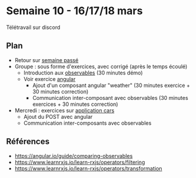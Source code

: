 # Semaine 10 - 16/17/18 mars

Télétravail sur discord

## Plan

- Retour sur [semaine passé](../semaine09/README.md)
- Groupe : sous forme d'exercices, avec corrigé (après le temps écoulé)
    - Introduction aux [observables](../../exercices/dubreuia-observables) (30 minutes démo)
    - Voir exercice [angular](../../exercices/dubreuia-angular/README.md)
        - Ajout d'un composant angular "weather" (30 minutes exercice + 30 minutes correction)
        - Communication inter-composant avec observables (30 minutes exercices + 30 minutes correction)
- Mercredi : exercices sur [application cars](https://github.com/simplonco/renault-digital-2020-projet)
    - Ajout du POST avec angular
    - Communication inter-composants avec observables

## Références

- https://angular.io/guide/comparing-observables
- https://www.learnrxjs.io/learn-rxjs/operators/filtering
- https://www.learnrxjs.io/learn-rxjs/operators/transformation
